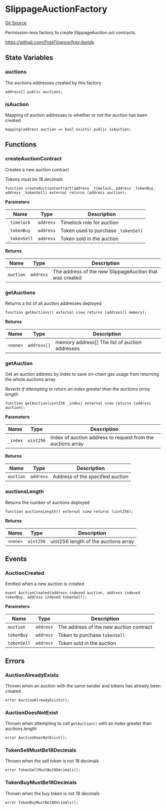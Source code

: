 # SlippageAuctionFactory
[Git Source](https://github.com/fraxfinance/frax-bonds/blob/master/src/contracts/SlippageAuctionFactory.sol)

Permission-less factory to create SlippageAuction.sol contracts.

*https://github.com/FraxFinance/frax-bonds*


## State Variables
### auctions
The auctions addresses created by this factory


```solidity
address[] public auctions;
```


### isAuction
Mapping of auction addresses to whether or not the auction has been created


```solidity
mapping(address auction => bool exists) public isAuction;
```


## Functions
### createAuctionContract

Creates a new auction contract

*Tokens must be 18 decimals*


```solidity
function createAuctionContract(address _timelock, address _tokenBuy, address _tokenSell) external returns (address auction);
```
**Parameters**

|Name|Type|Description|
|----|----|-----------|
|`_timelock`|`address`|Timelock role for auction|
|`_tokenBuy`|`address`|Token used to purchase `_tokenSell`|
|`_tokenSell`|`address`|Token sold in the auction|

**Returns**

|Name|Type|Description|
|----|----|-----------|
|`auction`|`address`|The address of the new SlippageAuction that was created|


### getAuctions

Returns a list of all auction addresses deployed


```solidity
function getAuctions() external view returns (address[] memory);
```
**Returns**

|Name|Type|Description|
|----|----|-----------|
|`<none>`|`address[]`|memory address[] The list of auction addresses|


### getAuction

Get an auction address by index to save on-chain gas usage from returning the whole auctions array

*Reverts if attempting to return an index greater than the auctions array length*


```solidity
function getAuction(uint256 _index) external view returns (address auction);
```
**Parameters**

|Name|Type|Description|
|----|----|-----------|
|`_index`|`uint256`|Index of auction address to request from the auctions array|

**Returns**

|Name|Type|Description|
|----|----|-----------|
|`auction`|`address`|Address of the specified auction|


### auctionsLength

Returns the number of auctions deployed


```solidity
function auctionsLength() external view returns (uint256);
```
**Returns**

|Name|Type|Description|
|----|----|-----------|
|`<none>`|`uint256`|uint256 length of the auctions array|


## Events
### AuctionCreated
Emitted when a new auction is created


```solidity
event AuctionCreated(address indexed auction, address indexed tokenBuy, address indexed tokenSell);
```

**Parameters**

|Name|Type|Description|
|----|----|-----------|
|`auction`|`address`|     The address of the new auction contract|
|`tokenBuy`|`address`|    Token to purchase `tokenSell`|
|`tokenSell`|`address`|   Token sold in the auction|

## Errors
### AuctionAlreadyExists
Thrown when an auction with the same sender and tokens has already been created


```solidity
error AuctionAlreadyExists();
```

### AuctionDoesNotExist
Thrown when attempting to call `getAuction()` with an index greater than auctions.length


```solidity
error AuctionDoesNotExist();
```

### TokenSellMustBe18Decimals
Thrown when the sell token is not 18 decimals


```solidity
error TokenSellMustBe18Decimals();
```

### TokenBuyMustBe18Decimals
Thrown when the buy token is not 18 decimals


```solidity
error TokenBuyMustBe18Decimals();
```

